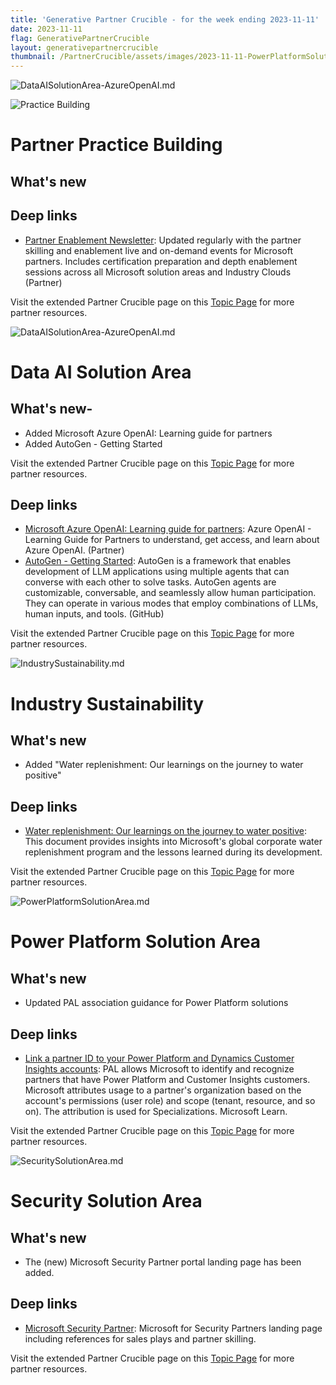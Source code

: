 ```yaml
---
title: 'Generative Partner Crucible - for the week ending 2023-11-11'
date: 2023-11-11
flag: GenerativePartnerCrucible
layout: generativepartnercrucible
thumbnail: /PartnerCrucible/assets/images/2023-11-11-PowerPlatformSolutionArea.md-image.png
---
```


![ DataAISolutionArea-AzureOpenAI.md ]( /PartnerCrucible/assets/images/2023-11-11-DataAISolutionArea-AzureOpenAI.md-image.png )

![ Practice Building ]( /PartnerCrucible/assets/images/2023-11-11-SecuritySolutionArea.md-image.png )

# Partner Practice Building

## What's new

## Deep links

- [Partner Enablement Newsletter](https://assetsprod.microsoft.com/mpn/en-ca/partner-enablement-newsletter.pdf): Updated regularly with the partner skilling and enablement live and on-demand events for Microsoft partners. Includes certification preparation and depth enablement sessions across all Microsoft solution areas and Industry Clouds (Partner)

Visit the extended Partner Crucible page on this [Topic Page](https://lagimik.github.io/PartnerCrucible/PracticeBuilding) for more partner resources.

![ DataAISolutionArea-AzureOpenAI.md ]( /PartnerCrucible/assets/images/2023-11-11-DataAISolutionArea-AzureOpenAI.md-image.png )

# Data AI Solution Area

## What's new-

- Added Microsoft Azure OpenAI: Learning guide for partners
- Added AutoGen - Getting Started

Visit the extended Partner Crucible page on this [Topic Page](https://lagimik.github.io/PartnerCrucible/DataAISolutionArea-AzureOpenAI) for more partner resources.

## Deep links

- [Microsoft Azure OpenAI: Learning guide for partners](https://assetsprod.microsoft.com/mpn/en-ca/azure-openai-learning-guide-for-partners.pdf): Azure OpenAI - Learning Guide for Partners to understand, get access, and learn about Azure OpenAI. (Partner)
- [AutoGen - Getting Started](https://microsoft.github.io/autogen/docs/Getting-Started): AutoGen is a framework that enables development of LLM applications using multiple agents that can converse with each other to solve tasks. AutoGen agents are customizable, conversable, and seamlessly allow human participation. They can operate in various modes that employ combinations of LLMs, human inputs, and tools. (GitHub)

Visit the extended Partner Crucible page on this [Topic Page](https://lagimik.github.io/PartnerCrucible/DataAISolutionArea-AzureOpenAI) for more partner resources.

![ IndustrySustainability.md ]( /PartnerCrucible/assets/images/2023-11-11-IndustrySustainability.md-image.png )

# Industry Sustainability

## What's new

- Added "Water replenishment: Our learnings on the journey to water positive" 

## Deep links

- [Water replenishment: Our learnings on the journey to water positive](https://query.prod.cms.rt.microsoft.com/cms/api/am/binary/RW1eAAY): This document provides insights into Microsoft's global corporate water replenishment program and the lessons learned during its development.

Visit the extended Partner Crucible page on this [Topic Page](https://lagimik.github.io/PartnerCrucible/IndustrySustainability) for more partner resources.

![ PowerPlatformSolutionArea.md ]( /PartnerCrucible/assets/images/2023-11-11-PowerPlatformSolutionArea.md-image.png )

# Power Platform Solution Area

## What's new

- Updated PAL association guidance for Power Platform solutions

## Deep links

- [Link a partner ID to your Power Platform and Dynamics Customer Insights accounts](https://learn.microsoft.com/en-us/azure/cost-management-billing/manage/link-partner-id-power-apps-accounts): PAL allows Microsoft to identify and recognize partners that have Power Platform and Customer Insights customers. Microsoft attributes usage to a partner's organization based on the account's permissions (user role) and scope (tenant, resource, and so on). The attribution is used for Specializations. Microsoft Learn.

Visit the extended Partner Crucible page on this [Topic Page](https://lagimik.github.io/PartnerCrucible/PowerPlatformSolutionArea) for more partner resources.

![ SecuritySolutionArea.md ]( /PartnerCrucible/assets/images/2023-11-11-SecuritySolutionArea.md-image.png )

# Security Solution Area

## What's new

- The (new) Microsoft Security Partner portal landing page has been added.

## Deep links

- [Microsoft Security Partner](https://securitypartners.transform.microsoft.com/security-copilot): Microsoft for Security Partners landing page including references for sales plays and partner skilling.

Visit the extended Partner Crucible page on this [Topic Page](https://lagimik.github.io/PartnerCrucible/SecuritySolutionArea) for more partner resources.

